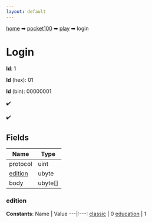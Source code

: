```yaml
---
layout: default
---
```


[home](/) ➡ [pocket100](/protocol/pocket100) ➡ [play](/protocol/pocket100/play) ➡ login

# Login

**Id**: 1

**Id** (hex): 01

**Id** (bin): 00000001

✔️

✔️

## Fields

Name | Type
---|---
protocol | uint
[edition](#edition) | ubyte
body | ubyte[]

### edition

**Constants**:
Name | Value
---|:---:
[classic](edition_classic) | 0
[education](edition_education) | 1

